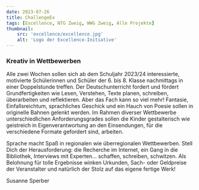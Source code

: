 ```yaml
---
date: 2023-07-26
title: ChallengeEx
tags: [Excellence, NTG Zweig, WWG Zweig, Alle Projekte]
thumbnail: 
    src: 'excellence/excellence.jpg'
    alt: 'Logo der Excellence-Initiative' 
---
```


### Kreativ in Wettbewerben

Alle zwei Wochen sollen sich ab dem Schuljahr 2023/24 interessierte, motivierte Schülerinnen und Schüler der 6. bis 8. Klasse nachmittags in einer Doppelstunde treffen. Der Deutschunterricht fordert und fördert Grundfertigkeiten wie Lesen, Verstehen, Texte planen, schreiben, überarbeiten und reflektieren. Aber das Fach kann so viel mehr! Fantasie, Einfallsreichtum, sprachliches Geschick und ein Hauch von Poesie sollen in originelle Bahnen gelenkt werden. Im Rahmen diverser Wettbewerbe unterschiedlichen Anforderungsgrades sollen die Kinder gestalterisch wie geistreich in Eigenverantwortung an den Einsendungen, für die verschiedene Formate gefordert sind, arbeiten.

Sprache macht Spaß in regionalen wie überregionalen Wettbewerben. Stell Dich der Herausforderung: die Recherche im Internet, ein Gang in die Bibliothek, Interviews mit Experten… schaffen, schreiben, schwitzen. Als Belohnung für tolle Ergebnisse winken Urkunden, Sach- oder Geldpreise der Veranstalter und natürlich der Stolz auf das eigene fertige Werk!

Susanne Sperber
